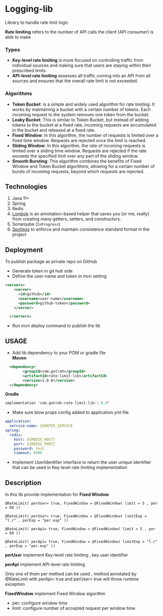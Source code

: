 # Logging-lib

Library to handle rate limit logic

**Rate limiting** refers to the number of API calls the client (API consumer) is able to make

### Types
- **Key-level rate limiting**
  is more focused on controlling traffic from individual sources and making sure that users are staying within their prescribed limits
- **API-level rate limiting**
  assesses all traffic coming into an API from all sources and ensures that the overall rate limit is not exceeded.

### Algorithms
- **Token Bucket**: is a simple and widely used algorithm for rate limiting. It works by maintaining a bucket with a certain number of tokens. Each incoming request to the system removes one token from the bucket.
- **Leaky Bucket**: This is similar to Token Bucket, but instead of adding tokens to the bucket at a fixed rate, incoming requests are accumulated in the bucket and released at a fixed rate.
- **Fixed Window**: In this algorithm, the number of requests is limited over a fixed time window. Requests are rejected once the limit is reached.
- **Sliding Window**: In this algorithm, the rate of incoming requests is limited over a sliding time window. Requests are rejected if the rate exceeds the specified limit over any part of the sliding window.
- **Smooth Bursting**: This algorithm combines the benefits of Fixed Window and Token Bucket algorithms, allowing for a certain number of bursts of incoming requests, beyond which requests are rejected.

## Technologies
1. Java 11+
2. Spring
3. Redis
4. [Lombok](https://projectlombok.org/) is an annotation-based helper that saves you (or me, really) from creating many getters, setters, and constructors.
5. Sonarqube (`InProgress`)
6. [Spotless](https://github.com/diffplug/spotless) to enforce and maintain consistence standard format in the project


## Deployment

To publish package as private repo on GitHub

- Generate token in git hub side
- Define the user-name and token in mvn setting
``` xml
<servers>
    <server>
      <id>github</id>
      <username>user-name</username>
      <password>github-token</password>
    </server>

  </servers>

```
- Run mvn deploy command to publish the lib


## USAGE

- Add lib dependency to your POM or gradle file  
  **Maven**
``` xml
  <dependency>
        <groupId>com.gotrah</groupId>
        <artifactId>rate-limit-lib</artifactId>
        <version>1.0.0</version>
  </dependency>
```
**Gradle**
``` kotlin
implementation 'com.gotrah:rate-limit-lib:1.0.0'
```

- Make sure blow props config added to application.yml file

``` yaml
application:
  service-name: COUNTER_SERVICE
spring:
  redis:
    host: ${REDIS_HOST}
    port: ${REDIS_PORT} 
    password: test
    timeout: 6000
```
- Implement UserIdentifier  interface to return the user unique identifier that can be used in Key-level rate limiting implementation

## Description

In this lib provide implementation for **Fixed Window**

    @RateLimit( perUser= true, FixedWindow = @FixedWindow( limit = 5 , per = 60 ))

    @RateLimit( perUser= true, FixedWindow = @FixedWindow( limitExp = "l.r" , perExp = "per.exp" ))

    @RateLimit( perApi= true, FixedWindow = @FixedWindow( limit = 5 , per = 60 ))

    @RateLimit( perApi= true, FixedWindow = @FixedWindow( limitExp = "l.r" , perExp = "per.exp" ))



**perUser** implement Key-level rate limiting , key user identifier

**perApi** implement API-level rate limiting

Only one of them per method can be used , method annotated by @RateLimit  with perApi= true and perUser= true
will throw runtime exception

**FixedWindow** implement Fixed Window algorithm
- per: configure window time
- limit: configure number of accepted request per window time 

